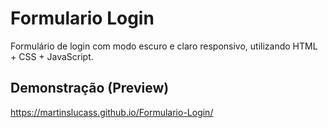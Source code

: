 # Formulario Login
Formulário de login com modo escuro e claro responsivo, utilizando HTML + CSS + JavaScript.

## Demonstração (Preview)
https://martinslucass.github.io/Formulario-Login/
